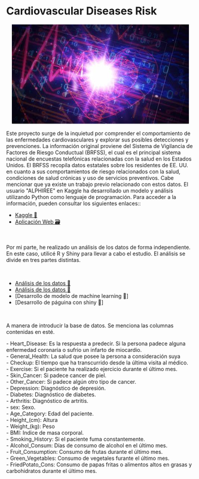 
# Cardiovascular Diseases Risk

<p align="center">
  <img src="https://github.com/DiegoAMA/Imagenes/blob/76ee706c36cbfcfab51116a24cf086f0a1894fed/Cardiovascular%20Diseases/CORAZON%20INTRO.jpg"
</p> <Br>

<p>
Este proyecto surge de la inquietud por comprender el comportamiento de las enfermedades cardiovasculares y explorar sus posibles detecciones y prevenciones.
La información original proviene del Sistema de Vigilancia de Factores de Riesgo Conductual (BRFSS), el cual es el principal sistema nacional de encuestas 
telefónicas relacionadas con la salud en los Estados Unidos. El BRFSS recopila datos estatales sobre los residentes de EE. UU. en cuanto a sus comportamientos 
de riesgo relacionados con la salud, condiciones de salud crónicas y uso de servicios preventivos.
Cabe mencionar que ya existe un trabajo previo relacionado con estos datos. El usuario "ALPHIREE" en Kaggle ha desarrollado un modelo 
y análisis utilizando Python como lenguaje de programación. Para acceder a la información, pueden consultar los siguientes enlaces::</p> 

* [Kaggle 📄](https://www.kaggle.com/datasets/alphiree/cardiovascular-diseases-risk-prediction-dataset)
* [Aplicación Web 🗃️](https://cvd-risk-prediction.streamlit.app/) 
<Br>

<p>
Por mi parte, he realizado un análisis de los datos de forma independiente.
En este caso, utilicé R y Shiny para llevar a cabo el estudio. El análisis se divide en tres partes distintas. </p> <Br>

* [Análisis de los datos :floppy_disk:](https://github.com/DiegoAMA/Cardiovascular_Diseases_Risk/blob/a87de2f2db39bab091583790afef3cba80c01a0f/An%C3%A1lisis%20y%20Modelo%20ML/An%C3%A1lisis.md)
* [Análisis de los datos :floppy_disk:](https://github.com/DiegoAMA/Cardiovascular_Diseases_Risk/blob/2f4ca90fe55c4269906e751ac63cef542f3ca0f6/An%C3%A1lisis%20y%20Modelo%20ML/An%C3%A1lisis.md)
* [Desarrollo de modelo de machine learning :crystal_ball:]
* [Desarrollo de páguina con shiny :green_book:]

<Br>
<p>
A manera de introducir la base de datos. Se menciona las columnas contenidas en esté.</p>
- Heart_Disease: Es la respuesta a predecir. Si la persona padece alguna enfermedad coronaria o sufrio un infarto de miocardio.<Br>
- General_Health: La salud que posee la persona a consideración suya<Br>
- Checkup: El tiempo que ha transcurrido desde la última visita al médico.<Br>
- Exercise: Si el paciente ha realizado ejercicio durante el último mes.<Br>
- Skin_Cancer: Si padece cancer de piel.<Br>
- Other_Cancer: Si padece algún otro tipo de cancer.<Br>
- Depression: Diagnóstico de depresión.<Br>
- Diabetes: Diagnóstico de diabetes.<Br>
- Arthritis: Diagnóstico de artritis.<Br>
- sex: Sexo.<Br>
- Age_Category: Edad del paciente.<Br>
- Height_(cm): Altura<Br>
- Weight_(kg): Peso<Br>
- BMI: Indice de masa corporal.<Br>
- Smoking_History: Si el paciente fuma constantemente.<Br>
- Alcohol_Consum: Días de consumo de alcohol en el último mes.<Br>
- Fruit_Consumption: Consumo de frutas durante el último mes.<Br>
- Green_Vegetables: Consumo de vegetales furante el último mes.<Br>
- FriedPotato_Cons: Consumo de papas fritas o alimentos altos en grasas y carbohidratos durante el último mes.<Br>
